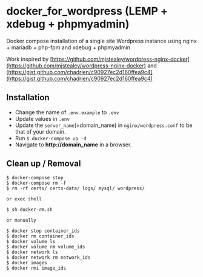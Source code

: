 # docker_for_wordpress (LEMP + xdebug + phpmyadmin)
Docker compose installation of a single site Wordpress instance using nginx + mariadb + php-fpm and xdebug + phpmyadmin

Work inspired by [https://github.com/mjstealey/wordpress-nginx-docker](https://github.com/mjstealey/wordpress-nginx-docker)
and [https://gist.github.com/chadrien/c90927ec2d160ffea9c4](https://gist.github.com/chadrien/c90927ec2d160ffea9c4)

## Installation
- Change the name of `.env.example` to `.env`
- Update values in `.env`
- Update the `server_name`(=domain_name) in `nginx/wordpress.conf` to be that of your domain.
- Run `$ docker-compose up -d`
- Navigate to **http://domain_name** in a browser.

## Clean up / Removal
```
$ docker-compose stop
$ docker-compose rm -f
$ rm -rf certs/ certs-data/ logs/ mysql/ wordpress/

or exec shell

$ sh docker-rm.sh

or manually

$ docker stop container_ids
$ docker rm container_ids
$ docker volume ls
$ docker volume rm volume_ids
$ docker network ls
$ docker network rm network_ids
$ docker images
$ docker rmi image_ids 
```